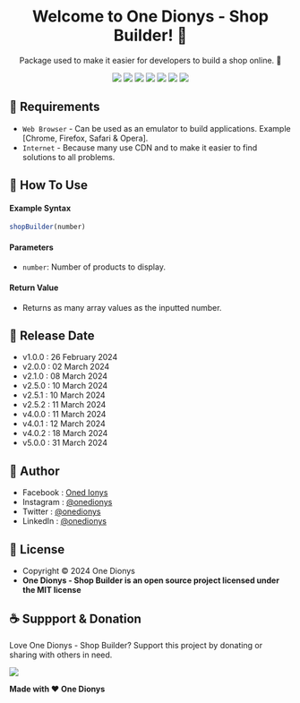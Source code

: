 <h1 align="center">Welcome to One Dionys - Shop Builder! 👋 </h1>

<p align="center">Package used to make it easier for developers to build a shop online. 💖 </p>

<p align="center">
<img src="https://img.shields.io/github/contributors/onedionys/onedionys-shop-builder?style=flat-square">
<img src="https://img.shields.io/github/issues/onedionys/onedionys-shop-builder?style=flat-square">
<img src="https://img.shields.io/github/stars/onedionys/onedionys-shop-builder?style=flat-square"> 
<img src="https://img.shields.io/github/forks/onedionys/onedionys-shop-builder?style=flat-square">
<img src="https://img.shields.io/github/last-commit/onedionys/onedionys-shop-builder.svg?style=flat-square">
<img src="https://img.shields.io/github/languages/code-size/onedionys/onedionys-shop-builder?style=flat-square">
<img src="https://img.shields.io/github/license/onedionys/onedionys-shop-builder?style=flat-square">
</p>

## 💾 Requirements

* `Web Browser` - Can be used as an emulator to build applications. Example [Chrome, Firefox, Safari & Opera].
* `Internet` - Because many use CDN and to make it easier to find solutions to all problems.

## 🎯 How To Use

#### Example Syntax

```javascript
shopBuilder(number)
```

#### Parameters

* `number`: Number of products to display.

#### Return Value

* Returns as many array values as the inputted number.

## 📆 Release Date

* v1.0.0 : 26 February 2024
* v2.0.0 : 02 March 2024
* v2.1.0 : 08 March 2024
* v2.5.0 : 10 March 2024
* v2.5.1 : 10 March 2024
* v2.5.2 : 11 March 2024
* v4.0.0 : 11 March 2024
* v4.0.1 : 12 March 2024
* v4.0.2 : 18 March 2024
* v5.0.0 : 31 March 2024

## 🧑 Author

* Facebook : <a href="https://www.facebook.com/theonedionys"> Oned Ionys</a>
* Instagram : <a href="https://www.instagram.com/onedionys/"> @onedionys</a>
* Twitter : <a href="https://twitter.com/onedionys"> @onedionys</a>
* LinkedIn :  <a href="https://www.linkedin.com/in/onedionys/"> @onedionys</a>

## 📝 License

* Copyright © 2024 One Dionys
* **One Dionys - Shop Builder is an open source project licensed under the MIT license**

## ☕️ Suppport & Donation

Love One Dionys - Shop Builder? Support this project by donating or sharing with others in need.

<a href="https://www.buymeacoffee.com/onedionys"><img src="https://img.shields.io/badge/Buy_Me_A_Coffee-FFDD00?style=for-the-badge&logo=buy-me-a-coffee&logoColor=black"/> </a>

**Made with ❤️ One Dionys**
